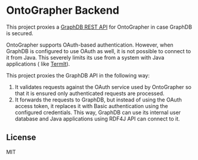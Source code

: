# OntoGrapher Backend

This project proxies a [GraphDB REST API](https://graphdb.ontotext.com/documentation/10.2/clients-and-apis.html) for
OntoGrapher in case GraphDB is secured.

OntoGrapher supports OAuth-based authentication. However, when GraphDB is configured to use OAuth as well, it is not
possible to connect to it from Java. This severely limits its use from a system with Java applications (
like [TermIt](https://github.com/kbss-cvut/termit)).

This project proxies the GraphDB API in the following way:

1. It validates requests against the OAuth service used by OntoGrapher so that it is ensured only authenticated requests
   are processed.
2. It forwards the requests to GraphDB, but instead of using the OAuth access token, it replaces it with Basic
   authentication using the configured credentials. This way, GraphDB can use its internal user database and Java
   applications using RDF4J API can connect to it.

## License

MIT
